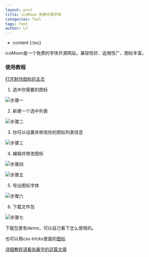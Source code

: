 ```yaml
---
layout: post
title: icoMoon 免费开源字体
categories: Tool
tags: font 
author: LY
---
```


* content
{:toc}  


icoMoon是一个免费的字体开源网站，兼容性好、适用性广、图标丰富。











### 使用教程

[打开制作图标的主页](https://icomoon.io/app/)

1. 选中你需要的图标

  ![步骤一](http://os8ri8oj4.bkt.clouddn.com/font_01.png)

2. 新建一个选中列表

  ![步骤二](http://os8ri8oj4.bkt.clouddn.com/font_05.png)

3. 你可以设置并修改你的图标列表信息

  ![步骤三](http://os8ri8oj4.bkt.clouddn.com/font_02.png)

4. 编辑并修改图标

  ![步骤四](http://os8ri8oj4.bkt.clouddn.com/font_04.png)

  ![步骤五](http://os8ri8oj4.bkt.clouddn.com/font_03.png)

5. 导出图标字体

  ![步骤六](http://os8ri8oj4.bkt.clouddn.com/font_06.png)

6. 下载文件包

  ![步骤七](http://os8ri8oj4.bkt.clouddn.com/font_07.png)

下载包里有demo，可以自己看下怎么使用的。


也可以用css-tricks里面的[图标](https://css-tricks.com/flat-icons-icon-fonts/)























[详细教程请看张鑫宇的这篇文章](http://www.zhangxinxu.com/wordpress/2012/06/free-icon-font-usage-icomoon/)




